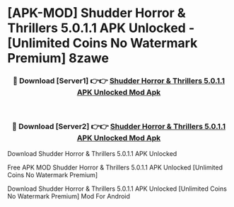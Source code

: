# [APK-MOD] Shudder  Horror & Thrillers 5.0.1.1 APK Unlocked - [Unlimited Coins No Watermark Premium] 8zawe



<div align="center">
<h3>🔴 Download [Server1] 👉👉 <a href="https://momento.my/?title=Shudder__Horror_&_Thrillers_5.0.1.1_APK_Unlocked">Shudder  Horror & Thrillers 5.0.1.1 APK Unlocked Mod Apk</a></h3><br>

<h3>🔴 Download [Server2] 👉👉 <a href="https://momento.my/?title=Shudder__Horror_&_Thrillers_5.0.1.1_APK_Unlocked">Shudder  Horror & Thrillers 5.0.1.1 APK Unlocked Mod Apk</a></h3>
</div>



Download Shudder  Horror & Thrillers 5.0.1.1 APK Unlocked 

Free APK MOD Shudder  Horror & Thrillers 5.0.1.1 APK Unlocked [Unlimited Coins No Watermark Premium]

Download Shudder  Horror & Thrillers 5.0.1.1 APK Unlocked [Unlimited Coins No Watermark Premium] Mod For Android
